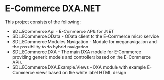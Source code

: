 E-Commerce DXA.NET 
===========================

This project consists of the following:
 * SDL.ECommerce.Api - E-Commerce APIs for .NET
 * SDL.ECommerce.OData - OData client to the E-Commerce micro service
 * SDL.ECommerce.Modules.Navigation - Module for meganavigation and the possibility to do hybrid navigation
 * SDL.ECommerce.DXA - The main DXA module for E-Commerce providing generic models and controllers based on the E-Commerce APIs
 * SDL.ECommerce.DXA.Example.Views - DXA module with example E-Commerce views based on the white label HTML design

